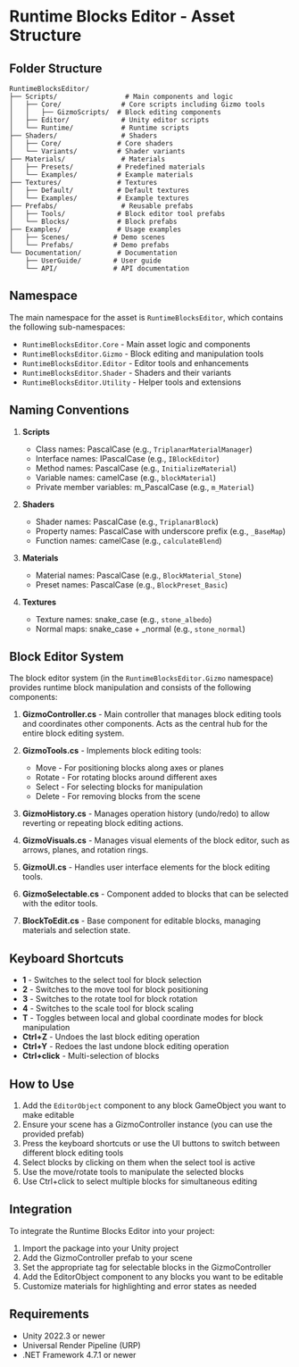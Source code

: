 # Runtime Blocks Editor - Asset Structure

## Folder Structure

```
RuntimeBlocksEditor/
├── Scripts/                 # Main components and logic
│   ├── Core/               # Core scripts including Gizmo tools
│   │   ├── GizmoScripts/  # Block editing components
│   ├── Editor/             # Unity editor scripts
│   └── Runtime/            # Runtime scripts
├── Shaders/                # Shaders
│   ├── Core/              # Core shaders
│   └── Variants/          # Shader variants
├── Materials/              # Materials
│   ├── Presets/           # Predefined materials
│   └── Examples/          # Example materials
├── Textures/              # Textures
│   ├── Default/           # Default textures
│   └── Examples/          # Example textures
├── Prefabs/                # Reusable prefabs
│   ├── Tools/             # Block editor tool prefabs
│   └── Blocks/            # Block prefabs
├── Examples/              # Usage examples
│   ├── Scenes/           # Demo scenes
│   └── Prefabs/          # Demo prefabs
└── Documentation/         # Documentation
    ├── UserGuide/        # User guide
    └── API/              # API documentation
```

## Namespace

The main namespace for the asset is `RuntimeBlocksEditor`, which contains the following sub-namespaces:

- `RuntimeBlocksEditor.Core` - Main asset logic and components
- `RuntimeBlocksEditor.Gizmo` - Block editing and manipulation tools
- `RuntimeBlocksEditor.Editor` - Editor tools and enhancements
- `RuntimeBlocksEditor.Shader` - Shaders and their variants
- `RuntimeBlocksEditor.Utility` - Helper tools and extensions

## Naming Conventions

1. **Scripts**
   - Class names: PascalCase (e.g., `TriplanarMaterialManager`)
   - Interface names: IPascalCase (e.g., `IBlockEditor`)
   - Method names: PascalCase (e.g., `InitializeMaterial`)
   - Variable names: camelCase (e.g., `blockMaterial`)
   - Private member variables: m_PascalCase (e.g., `m_Material`)

2. **Shaders**
   - Shader names: PascalCase (e.g., `TriplanarBlock`)
   - Property names: PascalCase with underscore prefix (e.g., `_BaseMap`)
   - Function names: camelCase (e.g., `calculateBlend`)

3. **Materials**
   - Material names: PascalCase (e.g., `BlockMaterial_Stone`)
   - Preset names: PascalCase (e.g., `BlockPreset_Basic`)

4. **Textures**
   - Texture names: snake_case (e.g., `stone_albedo`)
   - Normal maps: snake_case + _normal (e.g., `stone_normal`)

## Block Editor System

The block editor system (in the `RuntimeBlocksEditor.Gizmo` namespace) provides runtime block manipulation and consists of the following components:

1. **GizmoController.cs** - Main controller that manages block editing tools and coordinates other components. Acts as the central hub for the entire block editing system.

2. **GizmoTools.cs** - Implements block editing tools:
   - Move - For positioning blocks along axes or planes
   - Rotate - For rotating blocks around different axes
   - Select - For selecting blocks for manipulation
   - Delete - For removing blocks from the scene

3. **GizmoHistory.cs** - Manages operation history (undo/redo) to allow reverting or repeating block editing actions.

4. **GizmoVisuals.cs** - Manages visual elements of the block editor, such as arrows, planes, and rotation rings.

5. **GizmoUI.cs** - Handles user interface elements for the block editing tools.

6. **GizmoSelectable.cs** - Component added to blocks that can be selected with the editor tools.

7. **BlockToEdit.cs** - Base component for editable blocks, managing materials and selection state.

## Keyboard Shortcuts

- **1** - Switches to the select tool for block selection
- **2** - Switches to the move tool for block positioning
- **3** - Switches to the rotate tool for block rotation
- **4** - Switches to the scale tool for block scaling
- **T** - Toggles between local and global coordinate modes for block manipulation
- **Ctrl+Z** - Undoes the last block editing operation
- **Ctrl+Y** - Redoes the last undone block editing operation
- **Ctrl+click** - Multi-selection of blocks

## How to Use

1. Add the `EditorObject` component to any block GameObject you want to make editable
2. Ensure your scene has a GizmoController instance (you can use the provided prefab)
3. Press the keyboard shortcuts or use the UI buttons to switch between different block editing tools
4. Select blocks by clicking on them when the select tool is active
5. Use the move/rotate tools to manipulate the selected blocks
6. Use Ctrl+click to select multiple blocks for simultaneous editing

## Integration

To integrate the Runtime Blocks Editor into your project:

1. Import the package into your Unity project
2. Add the GizmoController prefab to your scene
3. Set the appropriate tag for selectable blocks in the GizmoController
4. Add the EditorObject component to any blocks you want to be editable
5. Customize materials for highlighting and error states as needed

## Requirements

- Unity 2022.3 or newer
- Universal Render Pipeline (URP)
- .NET Framework 4.7.1 or newer 